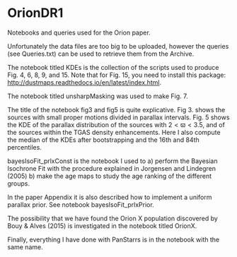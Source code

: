 # OrionDR1
Notebooks and queries used for the Orion paper.

Unfortunately the data files are too big to be uploaded, however the queries (see Queries.txt) 
can be used to retrieve them from the Archive.

The notebook titled KDEs is the collection of the scripts used to produce Fig. 4, 6, 8, 9, and 15.
Note that for Fig. 15, you need to install this package: http://dustmaps.readthedocs.io/en/latest/index.html.

The notebook titled unsharpMasking was used to make Fig. 7. 

The title of the notebook fig3 and fig5 is quite explicative. Fig 3. shows the sources with small proper motions
divided in parallax intervals. Fig. 5 shows the KDE of the parallax distribution of the sources with $2 < \varpi < 3.5$, and of the sources within the TGAS  density enhancements. Here I also compute the median of the KDEs after bootstrapping and the 16th and 84th percentiles.

bayesIsoFit_prlxConst is the notebook I used to a) perform the Bayesian Isochrone Fit with the procedure explained in Jorgensen and Lindegren (2005) b) make the age maps to study the age ranking of the different groups.

In the paper Appendix it is also described how to implement a uniform parallax prior. See notebook bayesIsoFit_prlxPrior.

The possibility that we have found the Orion X population discovered by Bouy & Alves (2015) is investigated in the notebook titled
OrionX.

Finally, everything I have done with PanStarrs is in the notebook with the same name.



